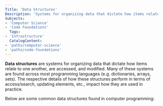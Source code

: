 ```yaml
---
Title: 'Data Structures'
Description: 'Systems for organizing data that dictate how items relate to one another, are accessed, and modified.'
Subjects:
- 'Computer Science'
- 'Code Foundations'
  Tags:
- 'Infrastructure'
  CatalogContent:
- 'paths/computer-science'
- 'paths/code-foundations'
---
```


**Data structures** are systems for organizing data that dictate how items relate to one another, are accessed, and modified. Many of these systems are found across most programming languages (e.g. dictionaries, arrays, sets). The respective details of how these structures perform in terms of access/search, updating elements, etc., impact how they are used in practice.

Below are some common data structures found in computer programming:
